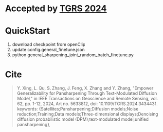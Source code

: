 # Accepted by [TGRS 2024](https://ieeexplore.ieee.org/document/10613790)  

# QuickStart
1. download checkpoint from openClip
2. update config.general_finetune.json
3. python general_sharpening_joint_random_batch_finetune.py 

# Cite
> Y. Xing, L. Qu, S. Zhang, J. Feng, X. Zhang and Y. Zhang, "Empower Generalizability for Pansharpening Through Text-Modulated Diffusion Model," in IEEE Transactions on Geoscience and Remote Sensing, vol. 62, pp. 1-12, 2024, Art no. 5633812, doi: 10.1109/TGRS.2024.3434431.
keywords: {Satellites;Pansharpening;Diffusion models;Noise reduction;Training;Data models;Three-dimensional displays;Denoising diffusion probabilistic model (DPM);text-modulated model;unified pansharpening},

